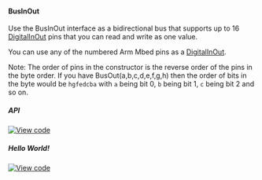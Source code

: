 #### BusInOut

Use the BusInOut interface as a bidirectional bus that supports up to 16 [DigitalInOut](DigitalInOut.md) pins that you can read and write as one value.

You can use any of the numbered Arm Mbed pins as a [DigitalInOut](DigitalInOut.md).

Note: The order of pins in the constructor is the reverse order of the pins in the byte order. If you have BusOut(a,b,c,d,e,f,g,h) then the order of bits in the byte would be `hgfedcba` with `a` being bit 0, `b` being bit 1, `c` being bit 2 and so on.

##### API

[![View code](https://www.mbed.com/embed/?type=library)](https://docs.mbed.com/docs/mbed-os-api/en/mbed-os-5.5/api/classmbed_1_1BusInOut.html)

##### Hello World!

[![View code](https://www.mbed.com/embed/?url=https://developer.mbed.org/teams/mbed_example/code/BusInOut_HelloWorld/)](https://developer.mbed.org/teams/mbed_example/code/BusInOut_HelloWorld/file/68629c6c4970/main.cpp)

